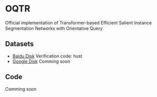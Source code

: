 # OQTR
Official implementation of Transformer-based Efﬁcient Salient Instance Segmentation Networks with Orientative Query

## Datasets

- [Baidu Disk](https://pan.baidu.com/share/init?surl=YAo9qGjl_fSOWxLx1i4FWQ) Verification code: hust
- [Google Disk]() Comming soon

## Code

Comming soon
